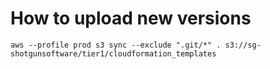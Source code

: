 # How to upload new versions

    aws --profile prod s3 sync --exclude ".git/*" . s3://sg-shotgunsoftware/tier1/cloudformation_templates
